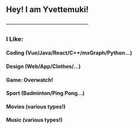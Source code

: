 ## Hey! I am Yvettemuki!
————————————————

### I Like: 

#### Coding (Vue/Java/React/C++/mxGraph/Python...)
#### Design (Web/App/Clothes/...)
#### Game: Overwatch!
#### Sport (Badminton/Ping Pong...)
#### Movies (various types!)
#### Music (various types!)
